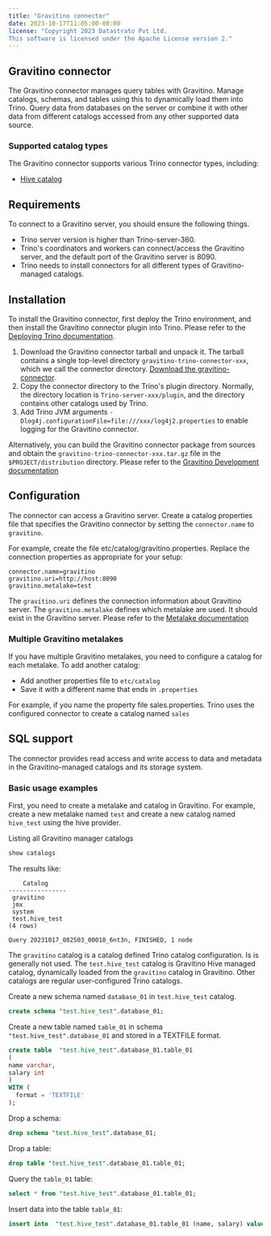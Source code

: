 ```yaml
---
title: "Gravitino connector"
date: 2023-10-17T11:05:00-08:00
license: "Copyright 2023 Datastrato Pvt Ltd.
This software is licensed under the Apache License version 2."
---
```

## Gravitino connector

The Gravitino connector manages query tables with Gravitino.
Manage catalogs, schemas, and tables using this to dynamically load them into Trino. Query data from databases on the server or combine it with other data from different catalogs accessed from any other supported data source.

### Supported catalog types

The Gravitino connector supports various Trino connector types, including:

- [Hive catalog](gravitino-manage-hive.md)

## Requirements

To connect to a Gravitino server, you should ensure the following things.

- Trino server version is higher than Trino-server-360.
- Trino's coordinators and workers can connect/access the Gravitino server, and the default port of the Gravitino server is 8090.
- Trino needs to install connectors for all different types of Gravitino-managed catalogs.

## Installation

To install the Gravitino connector, first deploy the Trino environment, and then install the Gravitino connector plugin into Trino.
Please refer to the [Deploying Trino documentation](https://trino.io/docs/current/installation/deployment.html).

1. Download the Gravitino connector tarball and unpack it.
   The tarball contains a single top-level directory `gravitino-trino-connector-xxx`,
   which we call the connector directory.
   [Download the gravitino-connector](https://github.com/datastrato/gravitino/releases).
2. Copy the connector directory to the Trino's plugin directory.
   Normally, the directory location is `Trino-server-xxx/plugin`, and the directory contains other catalogs used by Trino.
3. Add Trino JVM arguments `-Dlog4j.configurationFile=file:///xxx/log4j2.properties` to enable logging for the Gravitino connector.

Alternatively,
you can build the Gravitino connector package from sources
and obtain the `gravitino-trino-connector-xxx.tar.gz` file in the `$PROJECT/distribution` directory.
Please refer to the [Gravitino Development documentation](how-to-build.md)

## Configuration

The connector can access a Gravitino server. Create a catalog properties file that specifies the Gravitino connector by setting the `connector.name` to `gravitino`.

For example, create the file etc/catalog/gravitino.properties. Replace the connection properties as appropriate for your setup:

```text
connector.name=gravitino
gravitino.uri=http://host:8090
gravitino.metalake=test
```

The `gravitino.uri` defines the connection information about Gravitino server.
The `gravitino.metalake` defines which metalake are used. It should exist in the Gravitino server.
Please refer to the [Metalake documentation](overview.md#terminology )

### Multiple Gravitino metalakes

If you have multiple Gravitino metalakes, you need to configure a catalog for each metalake. To add another catalog:

- Add another properties file to `etc/catalog`
- Save it with a different name that ends in `.properties`

For example, if you name the property file sales.properties. Trino uses the configured connector to create a catalog named `sales`

## SQL support

The connector provides read access and write access to data and metadata in the Gravitino-managed catalogs and its storage system.

### Basic usage examples

First, you need to create a metalake and catalog in Gravitino.
For example, create a new metalake named `test` and create a new catalog named `hive_test` using the hive provider.

Listing all Gravitino manager catalogs

```sql
show catalogs
```

The results like:

```text
    Catalog
----------------
 gravitino
 jmx
 system
 test.hive_test
(4 rows)

Query 20231017_082503_00018_6nt3n, FINISHED, 1 node
```

The `gravitino` catalog is a catalog defined Trino catalog configuration.
Is is generally not used.
The `test.hive_test` catalog is Gravitino Hive managed catalog,
dynamically loaded from the `gravitino` catalog in Gravitino.
Other catalogs are regular user-configured Trino catalogs.

Create a new schema named `database_01` in `test.hive_test` catalog.

```sql
create schema "test.hive_test".database_01;
```

Create a new table named `table_01` in schema `"test.hive_test".database_01` and stored in a TEXTFILE format.

```sql
create table  "test.hive_test".database_01.table_01
(
name varchar,
salary int
)
WITH (
  format = 'TEXTFILE'
);
```

Drop a schema:

```sql
drop schema "test.hive_test".database_01;
```

Drop a table:

```sql
drop table "test.hive_test".database_01.table_01;
```

Query the `table_01` table:

```sql
select * from "test.hive_test".database_01.table_01;
```

Insert data into the table `table_01`:

```sql
insert into  "test.hive_test".database_01.table_01 (name, salary) values ('ice', 12);
```
